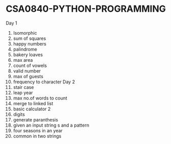 # CSA0840-PYTHON-PROGRAMMING
Day 1
1. Isomorphic
2. sum of squares
3. happy numbers
4. palindrome
5. bakery loaves
6. max area
7. count of vowels
8. valid number
9. max of guests
10. frequency to character
 Day 2
1. stair case
2. leap year
3. max no.of words to count
4. merge to linked list
5. basic calculator 2
6. digits
7. generate paranthesis
8. given an input string s and a pattern 
9. four seasons in an year
10. common in two strings
